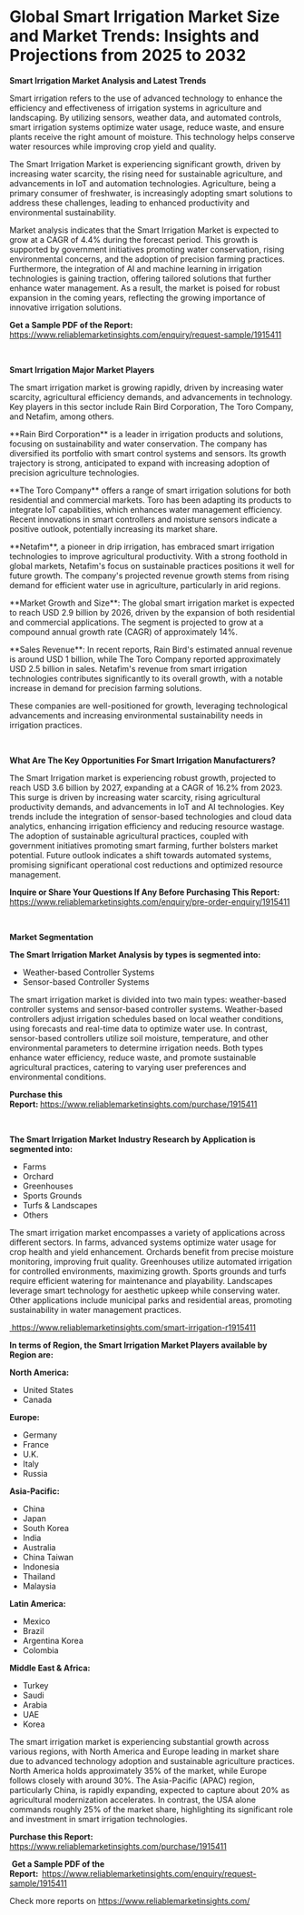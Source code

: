 <p><h1>Global Smart Irrigation Market Size and Market Trends: Insights and Projections from 2025 to 2032</h1></p><p><strong>Smart Irrigation Market Analysis and Latest Trends</strong></p>
<p><p>Smart irrigation refers to the use of advanced technology to enhance the efficiency and effectiveness of irrigation systems in agriculture and landscaping. By utilizing sensors, weather data, and automated controls, smart irrigation systems optimize water usage, reduce waste, and ensure plants receive the right amount of moisture. This technology helps conserve water resources while improving crop yield and quality.</p><p>The Smart Irrigation Market is experiencing significant growth, driven by increasing water scarcity, the rising need for sustainable agriculture, and advancements in IoT and automation technologies. Agriculture, being a primary consumer of freshwater, is increasingly adopting smart solutions to address these challenges, leading to enhanced productivity and environmental sustainability.</p><p>Market analysis indicates that the Smart Irrigation Market is expected to grow at a CAGR of 4.4% during the forecast period. This growth is supported by government initiatives promoting water conservation, rising environmental concerns, and the adoption of precision farming practices. Furthermore, the integration of AI and machine learning in irrigation technologies is gaining traction, offering tailored solutions that further enhance water management. As a result, the market is poised for robust expansion in the coming years, reflecting the growing importance of innovative irrigation solutions.</p></p>
<p><strong>Get a Sample PDF of the Report:&nbsp;</strong> <a href="https://www.reliablemarketinsights.com/enquiry/request-sample/1915411?utm_campaign=3540&utm_medium=2&utm_source=Github&utm_content=ia&utm_term=30032025&utm_id=smart-irrigation">https://www.reliablemarketinsights.com/enquiry/request-sample/1915411</a></p>
<p>&nbsp;</p>
<p><strong>Smart Irrigation Major Market Players</strong></p>
<p><p>The smart irrigation market is growing rapidly, driven by increasing water scarcity, agricultural efficiency demands, and advancements in technology. Key players in this sector include Rain Bird Corporation, The Toro Company, and Netafim, among others.</p><p>**Rain Bird Corporation** is a leader in irrigation products and solutions, focusing on sustainability and water conservation. The company has diversified its portfolio with smart control systems and sensors. Its growth trajectory is strong, anticipated to expand with increasing adoption of precision agriculture technologies.</p><p>**The Toro Company** offers a range of smart irrigation solutions for both residential and commercial markets. Toro has been adapting its products to integrate IoT capabilities, which enhances water management efficiency. Recent innovations in smart controllers and moisture sensors indicate a positive outlook, potentially increasing its market share.</p><p>**Netafim**, a pioneer in drip irrigation, has embraced smart irrigation technologies to improve agricultural productivity. With a strong foothold in global markets, Netafim's focus on sustainable practices positions it well for future growth. The company's projected revenue growth stems from rising demand for efficient water use in agriculture, particularly in arid regions.</p><p>**Market Growth and Size**: The global smart irrigation market is expected to reach USD 2.9 billion by 2026, driven by the expansion of both residential and commercial applications. The segment is projected to grow at a compound annual growth rate (CAGR) of approximately 14%.</p><p>**Sales Revenue**: In recent reports, Rain Bird's estimated annual revenue is around USD 1 billion, while The Toro Company reported approximately USD 2.5 billion in sales. Netafim's revenue from smart irrigation technologies contributes significantly to its overall growth, with a notable increase in demand for precision farming solutions.</p><p>These companies are well-positioned for growth, leveraging technological advancements and increasing environmental sustainability needs in irrigation practices.</p></p>
<p>&nbsp;</p>
<p><strong>What Are The Key Opportunities For Smart Irrigation Manufacturers?</strong></p>
<p><p>The Smart Irrigation market is experiencing robust growth, projected to reach USD 3.6 billion by 2027, expanding at a CAGR of 16.2% from 2023. This surge is driven by increasing water scarcity, rising agricultural productivity demands, and advancements in IoT and AI technologies. Key trends include the integration of sensor-based technologies and cloud data analytics, enhancing irrigation efficiency and reducing resource wastage. The adoption of sustainable agricultural practices, coupled with government initiatives promoting smart farming, further bolsters market potential. Future outlook indicates a shift towards automated systems, promising significant operational cost reductions and optimized resource management.</p></p>
<p><strong>Inquire or Share Your Questions If Any Before Purchasing This Report:</strong> <a href="https://www.reliablemarketinsights.com/enquiry/pre-order-enquiry/1915411?utm_campaign=3540&utm_medium=2&utm_source=Github&utm_content=ia&utm_term=30032025&utm_id=smart-irrigation">https://www.reliablemarketinsights.com/enquiry/pre-order-enquiry/1915411</a></p>
<p>&nbsp;</p>
<p><strong>Market Segmentation</strong></p>
<p><strong>The Smart Irrigation Market Analysis by types is segmented into:</strong></p>
<p><ul><li>Weather-based Controller Systems</li><li>Sensor-based Controller Systems</li></ul></p>
<p><p>The smart irrigation market is divided into two main types: weather-based controller systems and sensor-based controller systems. Weather-based controllers adjust irrigation schedules based on local weather conditions, using forecasts and real-time data to optimize water use. In contrast, sensor-based controllers utilize soil moisture, temperature, and other environmental parameters to determine irrigation needs. Both types enhance water efficiency, reduce waste, and promote sustainable agricultural practices, catering to varying user preferences and environmental conditions.</p></p>
<p><strong>Purchase this Report:&nbsp;</strong><a href="https://www.reliablemarketinsights.com/purchase/1915411?utm_campaign=3540&utm_medium=2&utm_source=Github&utm_content=ia&utm_term=30032025&utm_id=smart-irrigation">https://www.reliablemarketinsights.com/purchase/1915411</a></p>
<p>&nbsp;</p>
<p><strong>The Smart Irrigation Market Industry Research by Application is segmented into:</strong></p>
<p><ul><li>Farms</li><li>Orchard</li><li>Greenhouses</li><li>Sports Grounds</li><li>Turfs & Landscapes</li><li>Others</li></ul></p>
<p><p>The smart irrigation market encompasses a variety of applications across different sectors. In farms, advanced systems optimize water usage for crop health and yield enhancement. Orchards benefit from precise moisture monitoring, improving fruit quality. Greenhouses utilize automated irrigation for controlled environments, maximizing growth. Sports grounds and turfs require efficient watering for maintenance and playability. Landscapes leverage smart technology for aesthetic upkeep while conserving water. Other applications include municipal parks and residential areas, promoting sustainability in water management practices.</p></p>
<p><a href="https://www.reliablemarketinsights.com/smart-irrigation-r1915411?utm_campaign=3540&utm_medium=2&utm_source=Github&utm_content=ia&utm_term=30032025&utm_id=smart-irrigation">&nbsp;https://www.reliablemarketinsights.com/smart-irrigation-r1915411</a></p>
<p><strong>In terms of Region, the Smart Irrigation Market Players available by Region are:</strong></p>
<p>
    <p> <strong> North America: </strong>
        <ul>
            <li>United States</li>
            <li>Canada</li>
        </ul>
        </p> 
    <p> <strong> Europe: </strong>
        <ul>
            <li>Germany</li>
            <li>France</li>
            <li>U.K.</li>
            <li>Italy</li>
            <li>Russia</li>
        </ul>
        </p> 
    <p> <strong> Asia-Pacific: </strong>
        <ul>
            <li>China</li>
            <li>Japan</li>
            <li>South Korea</li>
            <li>India</li>
            <li>Australia</li>
            <li>China Taiwan</li>
            <li>Indonesia</li>
            <li>Thailand</li>
            <li>Malaysia</li>
        </ul>
        </p> 
    <p> <strong> Latin America: </strong>
        <ul>
            <li>Mexico</li>
            <li>Brazil</li>
            <li>Argentina Korea</li>
            <li>Colombia</li>
        </ul>
        </p> 
    <p> <strong> Middle East & Africa: </strong>
        <ul>
            <li>Turkey</li>
            <li>Saudi</li>
            <li>Arabia</li>
            <li>UAE</li>
            <li>Korea</li>
        </ul>
    </p>
    </p>
<p><p>The smart irrigation market is experiencing substantial growth across various regions, with North America and Europe leading in market share due to advanced technology adoption and sustainable agriculture practices. North America holds approximately 35% of the market, while Europe follows closely with around 30%. The Asia-Pacific (APAC) region, particularly China, is rapidly expanding, expected to capture about 20% as agricultural modernization accelerates. In contrast, the USA alone commands roughly 25% of the market share, highlighting its significant role and investment in smart irrigation technologies.</p></p>
<p><strong>Purchase this Report: </strong><a href="https://www.reliablemarketinsights.com/purchase/1915411?utm_campaign=3540&utm_medium=2&utm_source=Github&utm_content=ia&utm_term=30032025&utm_id=smart-irrigation">https://www.reliablemarketinsights.com/purchase/1915411</a></p>
<p>&nbsp;<strong>Get a Sample PDF of the Report:&nbsp;&nbsp;</strong><a href="https://www.reliablemarketinsights.com/enquiry/request-sample/1915411?utm_campaign=3540&utm_medium=2&utm_source=Github&utm_content=ia&utm_term=30032025&utm_id=smart-irrigation">https://www.reliablemarketinsights.com/enquiry/request-sample/1915411</a></p>
<p><strong></strong></p>
<p>Check more reports on <a href="https://www.reliablemarketinsights.com/?utm_campaign=3540&utm_medium=2&utm_source=Github&utm_content=ia&utm_term=30032025&utm_id=smart-irrigation">https://www.reliablemarketinsights.com/</a></p>